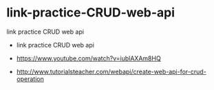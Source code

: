 # link-practice-CRUD-web-api
link practice CRUD web api

* link practice CRUD web api

* https://www.youtube.com/watch?v=iublAXAm8HQ

* http://www.tutorialsteacher.com/webapi/create-web-api-for-crud-operation
